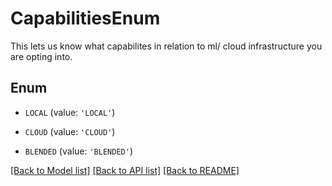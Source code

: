 # CapabilitiesEnum

This lets us know what capabilites in relation to ml/ cloud infrastructure you are opting into.

## Enum

* `LOCAL` (value: `'LOCAL'`)

* `CLOUD` (value: `'CLOUD'`)

* `BLENDED` (value: `'BLENDED'`)

[[Back to Model list]](../README.md#documentation-for-models) [[Back to API list]](../README.md#documentation-for-api-endpoints) [[Back to README]](../README.md)


